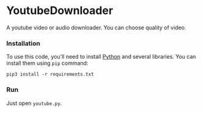 # YoutubeDownloader

A youtube video or audio downloader. You can choose quality of video.


### Installation

To use this code, you'll need to install [Python](https://www.python.org/downloads/) and several libraries. You can install them using `pip` command:

    pip3 install -r requirements.txt

### Run

Just open `youtube.py`.